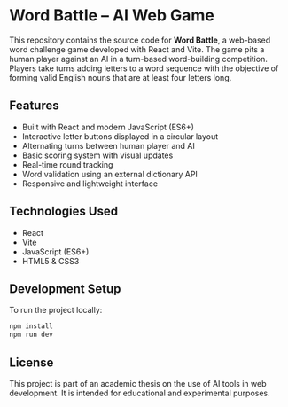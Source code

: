 # Word Battle – AI Web Game

This repository contains the source code for **Word Battle**, a web-based word challenge game developed with React and Vite. The game pits a human player against an AI in a turn-based word-building competition. Players take turns adding letters to a word sequence with the objective of forming valid English nouns that are at least four letters long.

## Features

- Built with React and modern JavaScript (ES6+)
- Interactive letter buttons displayed in a circular layout
- Alternating turns between human player and AI
- Basic scoring system with visual updates
- Real-time round tracking
- Word validation using an external dictionary API
- Responsive and lightweight interface

## Technologies Used

- React
- Vite
- JavaScript (ES6+)
- HTML5 & CSS3

## Development Setup

To run the project locally:

```bash
npm install
npm run dev
```

## License

This project is part of an academic thesis on the use of AI tools in web development. It is intended for educational and experimental purposes.